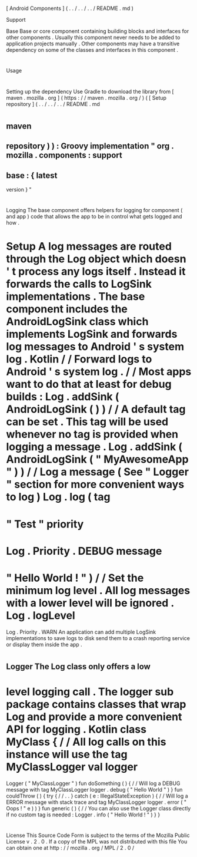#
[
Android
Components
]
(
.
.
/
.
.
/
.
.
/
README
.
md
)
>
Support
>
Base
Base
or
core
component
containing
building
blocks
and
interfaces
for
other
components
.
Usually
this
component
never
needs
to
be
added
to
application
projects
manually
.
Other
components
may
have
a
transitive
dependency
on
some
of
the
classes
and
interfaces
in
this
component
.
#
#
Usage
#
#
#
Setting
up
the
dependency
Use
Gradle
to
download
the
library
from
[
maven
.
mozilla
.
org
]
(
https
:
/
/
maven
.
mozilla
.
org
/
)
(
[
Setup
repository
]
(
.
.
/
.
.
/
.
.
/
README
.
md
#
maven
-
repository
)
)
:
Groovy
implementation
"
org
.
mozilla
.
components
:
support
-
base
:
{
latest
-
version
}
"
#
#
#
Logging
The
base
component
offers
helpers
for
logging
for
component
(
and
app
)
code
that
allows
the
app
to
be
in
control
what
gets
logged
and
how
.
#
#
#
#
Setup
A
log
messages
are
routed
through
the
Log
object
which
doesn
'
t
process
any
logs
itself
.
Instead
it
forwards
the
calls
to
LogSink
implementations
.
The
base
component
includes
the
AndroidLogSink
class
which
implements
LogSink
and
forwards
log
messages
to
Android
'
s
system
log
.
Kotlin
/
/
Forward
logs
to
Android
'
s
system
log
.
/
/
Most
apps
want
to
do
that
at
least
for
debug
builds
:
Log
.
addSink
(
AndroidLogSink
(
)
)
/
/
A
default
tag
can
be
set
.
This
tag
will
be
used
whenever
no
tag
is
provided
when
logging
a
message
.
Log
.
addSink
(
AndroidLogSink
(
"
MyAwesomeApp
"
)
)
/
/
Log
a
message
(
See
"
Logger
"
section
for
more
convenient
ways
to
log
)
Log
.
log
(
tag
=
"
Test
"
priority
=
Log
.
Priority
.
DEBUG
message
=
"
Hello
World
!
"
)
/
/
Set
the
minimum
log
level
.
All
log
messages
with
a
lower
level
will
be
ignored
.
Log
.
logLevel
=
Log
.
Priority
.
WARN
An
application
can
add
multiple
LogSink
implementations
to
save
logs
to
disk
send
them
to
a
crash
reporting
service
or
display
them
inside
the
app
.
#
#
#
#
Logger
The
Log
class
only
offers
a
low
-
level
logging
call
.
The
logger
sub
package
contains
classes
that
wrap
Log
and
provide
a
more
convenient
API
for
logging
.
Kotlin
class
MyClass
{
/
/
All
log
calls
on
this
instance
will
use
the
tag
MyClassLogger
val
logger
=
Logger
(
"
MyClassLogger
"
)
fun
doSomething
(
)
{
/
/
Will
log
a
DEBUG
message
with
tag
MyClassLogger
logger
.
debug
(
"
Hello
World
"
)
}
fun
couldThrow
(
)
{
try
{
/
/
.
.
}
catch
(
e
:
IllegalStateException
)
{
/
/
Will
log
a
ERROR
message
with
stack
trace
and
tag
MyClassLogger
logger
.
error
(
"
Oops
!
"
e
)
)
}
fun
generic
(
)
{
/
/
You
can
also
use
the
Logger
class
directly
if
no
custom
tag
is
needed
:
Logger
.
info
(
"
Hello
World
!
"
)
}
}
#
#
License
This
Source
Code
Form
is
subject
to
the
terms
of
the
Mozilla
Public
License
v
.
2
.
0
.
If
a
copy
of
the
MPL
was
not
distributed
with
this
file
You
can
obtain
one
at
http
:
/
/
mozilla
.
org
/
MPL
/
2
.
0
/
